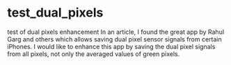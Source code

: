 # test_dual_pixels
test of dual pixels enhancement
In an article, I found the great app by Rahul Garg and others which allows saving dual pixel sensor signals from certain iPhones. I would like to enhance this app by saving the dual pixel signals from all pixels, not only the averaged values of green pixels.

